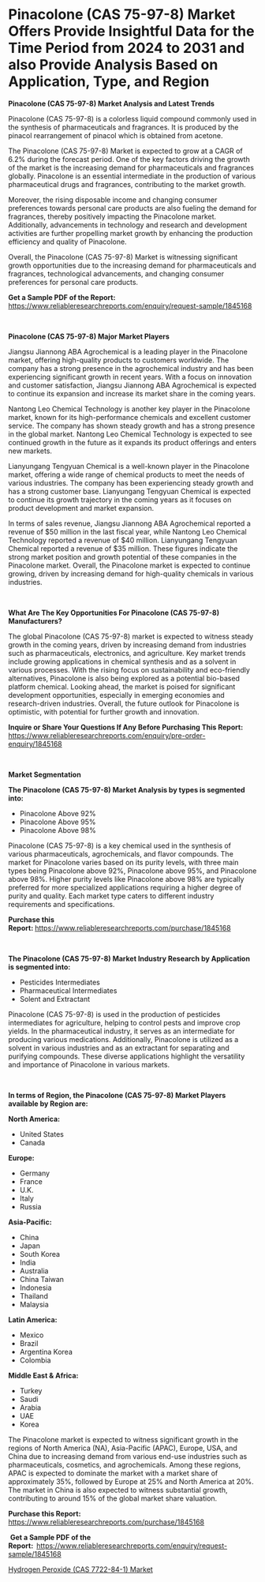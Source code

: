 <p><h1>Pinacolone (CAS 75-97-8) Market Offers Provide Insightful Data for the Time Period from 2024 to 2031 and also Provide Analysis Based on Application, Type, and Region</h1></p><p><strong>Pinacolone (CAS 75-97-8) Market Analysis and Latest Trends</strong></p>
<p><p>Pinacolone (CAS 75-97-8) is a colorless liquid compound commonly used in the synthesis of pharmaceuticals and fragrances. It is produced by the pinacol rearrangement of pinacol which is obtained from acetone.</p><p>The Pinacolone (CAS 75-97-8) Market is expected to grow at a CAGR of 6.2% during the forecast period. One of the key factors driving the growth of the market is the increasing demand for pharmaceuticals and fragrances globally. Pinacolone is an essential intermediate in the production of various pharmaceutical drugs and fragrances, contributing to the market growth.</p><p>Moreover, the rising disposable income and changing consumer preferences towards personal care products are also fueling the demand for fragrances, thereby positively impacting the Pinacolone market. Additionally, advancements in technology and research and development activities are further propelling market growth by enhancing the production efficiency and quality of Pinacolone.</p><p>Overall, the Pinacolone (CAS 75-97-8) Market is witnessing significant growth opportunities due to the increasing demand for pharmaceuticals and fragrances, technological advancements, and changing consumer preferences for personal care products.</p></p>
<p><strong>Get a Sample PDF of the Report:&nbsp;</strong> <a href="https://www.reliableresearchreports.com/enquiry/request-sample/1845168">https://www.reliableresearchreports.com/enquiry/request-sample/1845168</a></p>
<p>&nbsp;</p>
<p><strong>Pinacolone (CAS 75-97-8) Major Market Players</strong></p>
<p><p>Jiangsu Jiannong ABA Agrochemical is a leading player in the Pinacolone market, offering high-quality products to customers worldwide. The company has a strong presence in the agrochemical industry and has been experiencing significant growth in recent years. With a focus on innovation and customer satisfaction, Jiangsu Jiannong ABA Agrochemical is expected to continue its expansion and increase its market share in the coming years.</p><p>Nantong Leo Chemical Technology is another key player in the Pinacolone market, known for its high-performance chemicals and excellent customer service. The company has shown steady growth and has a strong presence in the global market. Nantong Leo Chemical Technology is expected to see continued growth in the future as it expands its product offerings and enters new markets.</p><p>Lianyungang Tengyuan Chemical is a well-known player in the Pinacolone market, offering a wide range of chemical products to meet the needs of various industries. The company has been experiencing steady growth and has a strong customer base. Lianyungang Tengyuan Chemical is expected to continue its growth trajectory in the coming years as it focuses on product development and market expansion.</p><p>In terms of sales revenue, Jiangsu Jiannong ABA Agrochemical reported a revenue of $50 million in the last fiscal year, while Nantong Leo Chemical Technology reported a revenue of $40 million. Lianyungang Tengyuan Chemical reported a revenue of $35 million. These figures indicate the strong market position and growth potential of these companies in the Pinacolone market. Overall, the Pinacolone market is expected to continue growing, driven by increasing demand for high-quality chemicals in various industries.</p></p>
<p>&nbsp;</p>
<p><strong>What Are The Key Opportunities For Pinacolone (CAS 75-97-8) Manufacturers?</strong></p>
<p><p>The global Pinacolone (CAS 75-97-8) market is expected to witness steady growth in the coming years, driven by increasing demand from industries such as pharmaceuticals, electronics, and agriculture. Key market trends include growing applications in chemical synthesis and as a solvent in various processes. With the rising focus on sustainability and eco-friendly alternatives, Pinacolone is also being explored as a potential bio-based platform chemical. Looking ahead, the market is poised for significant development opportunities, especially in emerging economies and research-driven industries. Overall, the future outlook for Pinacolone is optimistic, with potential for further growth and innovation.</p></p>
<p><strong>Inquire or Share Your Questions If Any Before Purchasing This Report:</strong> <a href="https://www.reliableresearchreports.com/enquiry/pre-order-enquiry/1845168">https://www.reliableresearchreports.com/enquiry/pre-order-enquiry/1845168</a></p>
<p>&nbsp;</p>
<p><strong>Market Segmentation</strong></p>
<p><strong>The Pinacolone (CAS 75-97-8) Market Analysis by types is segmented into:</strong></p>
<p><ul><li>Pinacolone Above 92%</li><li>Pinacolone Above 95%</li><li>Pinacolone Above 98%</li></ul></p>
<p><p>Pinacolone (CAS 75-97-8) is a key chemical used in the synthesis of various pharmaceuticals, agrochemicals, and flavor compounds. The market for Pinacolone varies based on its purity levels, with three main types being Pinacolone above 92%, Pinacolone above 95%, and Pinacolone above 98%. Higher purity levels like Pinacolone above 98% are typically preferred for more specialized applications requiring a higher degree of purity and quality. Each market type caters to different industry requirements and specifications.</p></p>
<p><strong>Purchase this Report:&nbsp;</strong><a href="https://www.reliableresearchreports.com/purchase/1845168">https://www.reliableresearchreports.com/purchase/1845168</a></p>
<p>&nbsp;</p>
<p><strong>The Pinacolone (CAS 75-97-8) Market Industry Research by Application is segmented into:</strong></p>
<p><ul><li>Pesticides Intermediates</li><li>Pharmaceutical Intermediates</li><li>Solent and Extractant</li></ul></p>
<p><p>Pinacolone (CAS 75-97-8) is used in the production of pesticides intermediates for agriculture, helping to control pests and improve crop yields. In the pharmaceutical industry, it serves as an intermediate for producing various medications. Additionally, Pinacolone is utilized as a solvent in various industries and as an extractant for separating and purifying compounds. These diverse applications highlight the versatility and importance of Pinacolone in various markets.</p></p>
<p>&nbsp;</p>
<p><strong>In terms of Region, the Pinacolone (CAS 75-97-8) Market Players available by Region are:</strong></p>
<p>
    <p> <strong> North America: </strong>
        <ul>
            <li>United States</li>
            <li>Canada</li>
        </ul>
        </p> 
    <p> <strong> Europe: </strong>
        <ul>
            <li>Germany</li>
            <li>France</li>
            <li>U.K.</li>
            <li>Italy</li>
            <li>Russia</li>
        </ul>
        </p> 
    <p> <strong> Asia-Pacific: </strong>
        <ul>
            <li>China</li>
            <li>Japan</li>
            <li>South Korea</li>
            <li>India</li>
            <li>Australia</li>
            <li>China Taiwan</li>
            <li>Indonesia</li>
            <li>Thailand</li>
            <li>Malaysia</li>
        </ul>
        </p> 
    <p> <strong> Latin America: </strong>
        <ul>
            <li>Mexico</li>
            <li>Brazil</li>
            <li>Argentina Korea</li>
            <li>Colombia</li>
        </ul>
        </p> 
    <p> <strong> Middle East & Africa: </strong>
        <ul>
            <li>Turkey</li>
            <li>Saudi</li>
            <li>Arabia</li>
            <li>UAE</li>
            <li>Korea</li>
        </ul>
    </p>
    </p>
<p><p>The Pinacolone market is expected to witness significant growth in the regions of North America (NA), Asia-Pacific (APAC), Europe, USA, and China due to increasing demand from various end-use industries such as pharmaceuticals, cosmetics, and agrochemicals. Among these regions, APAC is expected to dominate the market with a market share of approximately 35%, followed by Europe at 25% and North America at 20%. The market in China is also expected to witness substantial growth, contributing to around 15% of the global market share valuation.</p></p>
<p><strong>Purchase this Report: </strong><a href="https://www.reliableresearchreports.com/purchase/1845168">https://www.reliableresearchreports.com/purchase/1845168</a></p>
<p>&nbsp;<strong>Get a Sample PDF of the Report:&nbsp;&nbsp;</strong><a href="https://www.reliableresearchreports.com/enquiry/request-sample/1845168">https://www.reliableresearchreports.com/enquiry/request-sample/1845168</a></p>
<p><strong></strong></p>
<p><p><a href="https://github.com/JameTravis/Market-Research-Report-List-4/blob/main/hydrogen-peroxide-cas-7722-84-1-market.md">Hydrogen Peroxide (CAS 7722-84-1) Market</a></p></p>